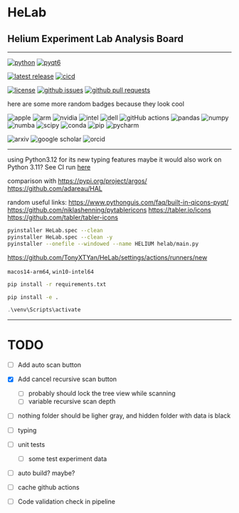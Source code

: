 # $\text{HeLab}$
## $\textbf{H}\text{elium } \textbf{E}\text{xperiment } \textbf{L}\text{ab } \textbf{A}\text{nalysis } \textbf{B}\text{oard}$

---


[//]: # (## **H**elium **E**xperiment **L**ab **A**nalysis **B**oard)

[//]: # (**H**elium **E**xperiment **L**ab **I**nformation **U**nified **M**anager)

[![python](https://img.shields.io/badge/python-3.12-blue.svg?style=flat&logo=python&logoColor=white)](https://docs.python.org/3/whatsnew/3.12.html)
[![pyqt6](https://img.shields.io/badge/pyqt6-blue.svg?style=flat&logo=qt&logoColor=white)](https://www.riverbankcomputing.com/static/Docs/PyQt6/introduction.html)

[![latest release](https://img.shields.io/github/v/release/TonyXTYan/HeLab?label=latest%20release&)](https://github.com/TonyXTYan/HeLab/releases/latest)
[![cicd](https://img.shields.io/github/actions/workflow/status/TonyXTYan/HeLab/dev-cicd.yml?label=ci%20cd&logo=githubactions&logoColor=white)](https://github.com/TonyXTYan/HeLab/actions/workflows/dev-cicd.yml)

[//]: # ([![tests]&#40;https://img.shields.io/github/actions/workflow/status/TonyXTYan/HeLab/ci.yml?label=tests&logo=github&logoColor=white&#41;]&#40;https://github.com/TonyXTYan/HeLab/actions/workflows/ci.yml&#41;)

[//]: # ([![release]&#40;https://img.shields.io/github/actions/workflow/status/TonyXTYan/HeLab/cd.yml?label=release&logo=github&logoColor=white&#41;]&#40;https://github.com/TonyXTYan/HeLab/actions/workflows/cd.yml&#41;)

[//]: # ([![release]&#40;https://img.shields.io/github/actions/workflow/status/TonyXTYan/HeLab/sh-ci.yml?label=SH%20dev%20CI&logo=githubactions&logoColor=white&#41;]&#40;https://github.com/TonyXTYan/HeLab/actions/workflows/sh-ci.yml&#41;)

[//]: # ([![release]&#40;https://img.shields.io/github/actions/workflow/status/TonyXTYan/HeLab/sh-cd.yml?label=SH%20dev%20CD&logo=githubactions&logoColor=white&#41;]&#40;https://github.com/TonyXTYan/HeLab/actions/workflows/sh-cd.yml&#41;)

[//]: # ([![release]&#40;https://img.shields.io/github/actions/workflow/status/TonyXTYan/HeLab/sh-cicd.yml?label=SH%20dev%20CI%20CD&logo=githubactions&logoColor=white&#41;]&#40;https://github.com/TonyXTYan/HeLab/actions/workflows/sh-cicd.yml&#41;)

[//]: # ([![CI]&#40;https://github.com/TonyXTYan/HeLab/actions/workflows/ci.yml/badge.svg&#41;]&#40;https://github.com/TonyXTYan/HeLab/actions/workflows/ci.yml&#41;)
[//]: # ([![CD]&#40;https://github.com/TonyXTYan/HeLab/actions/workflows/cd.yml/badge.svg&#41;]&#40;https://github.com/TonyXTYan/HeLab/actions/workflows/cd.yml&#41;)


[//]: # ([![Latest Stable Release]&#40;https://img.shields.io/github/v/release/TonyXTYan/HeLab?label=latest%20stable%20release&#41;]&#40;https://github.com/TonyXTYan/HeLab/releases/latest&#41;)
[//]: # ([![Latest Pre-release]&#40;https://img.shields.io/github/v/release/TonyXTYan/HeLab?include_prereleases&label=latest%20pre-release&#41;]&#40;https://github.com/TonyXTYan/HeLab/releases&#41;)


[![license](https://img.shields.io/github/license/TonyXTYan/HeLab?color=blue)]()
[![github issues](https://img.shields.io/github/issues/TonyXTYan/HeLab?&logo=github&logoColor=white)](https://github.com/TonyXTYan/HeLab/issues)
[![github pull requests](https://img.shields.io/github/issues-pr/TonyXTYan/HeLab?&logo=github&logoColor=white)](https://github.com/TonyXTYan/HeLab/pulls)

here are some more random badges because they look cool

![apple](https://img.shields.io/badge/apple-000000.svg?logo=apple&logoColor=white) 
![arm](https://img.shields.io/badge/arm-0091BD.svg?logo=arm&logoColor=white)
![nvidia](https://img.shields.io/badge/nvidia-76B908.svg?logo=nvidia&logoColor=white)
![intel](https://img.shields.io/badge/intel-0071C5?logo=intel&logoColor=white)
![dell](https://img.shields.io/badge/dell-007DB8?logo=dell&logoColor=white)
![gitHub actions](https://img.shields.io/badge/github%20actions-181717.svg?logo=githubactions&logoColor=white)
![pandas](https://img.shields.io/badge/pandas-150458.svg?logo=pandas&logoColor=white)
![numpy](https://img.shields.io/badge/numpy-013243.svg?logo=numpy&logoColor=white)
![numba](https://img.shields.io/badge/numba-00A3E0.svg?logo=numba&logoColor=white)
![scipy](https://img.shields.io/badge/scipy-8CAAE6.svg?logo=scipy&logoColor=white)
![conda](https://img.shields.io/badge/conda-44Ab33.svg?logo=anaconda&logoColor=white)
![pip](https://img.shields.io/badge/pip-3775A9.svg?logo=pypi&logoColor=white)
![pycharm](https://img.shields.io/badge/pycharm-000000?logo=pycharm&logoColor=white)

![arxiv](https://img.shields.io/badge/arxiv-B31B1B?logo=arxiv&logoColor=white)
![google scholar](https://img.shields.io/badge/google%20scholar-4285F4?logo=googlescholar&logoColor=white)
![orcid](https://img.shields.io/badge/orcid-a6ce39?logo=orcid&logoColor=white)


[//]: # (![Windows]&#40;https://img.shields.io/badge/Windows-0078D6?logo=microsoft&logoColor=white&#41;)

---

using Python3.12 for its new typing features
maybe it would also work on Python 3.11? See CI run [here](https://github.com/TonyXTYan/HELIUM/actions/runs/11605700722)



comparison with 
https://pypi.org/project/argos/ 
https://github.com/adareau/HAL



random useful links:
https://www.pythonguis.com/faq/built-in-qicons-pyqt/
https://github.com/niklashenning/pytablericons  https://tabler.io/icons https://github.com/tabler/tabler-icons

```bash
pyinstaller HeLab.spec --clean
pyinstaller HeLab.spec --clean -y 
pyinstaller --onefile --windowed --name HELIUM helab/main.py
```

https://github.com/TonyXTYan/HeLab/settings/actions/runners/new

`macos14-arm64`, `win10-intel64`


```bash
pip install -r requirements.txt
```

```bash
pip install -e .
```

```PowerShell
.\venv\Scripts\activate
```





---
# TODO

- [ ] Add auto scan button 

- [x] Add cancel recursive scan button
  - [ ] probably should lock the tree view while scanning
  - [ ] variable recursive scan depth
  
- [ ] nothing folder should be ligher gray, and hidden folder with data is black 

- [ ] typing

- [ ] unit tests

    - [ ] some test experiment data

- [ ] auto build? maybe?

- [ ] cache github actions

    



- [ ] Code validation check in pipeline